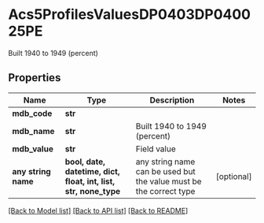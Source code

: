 # Acs5ProfilesValuesDP0403DP040025PE

Built 1940 to 1949 (percent)

## Properties
Name | Type | Description | Notes
------------ | ------------- | ------------- | -------------
**mdb_code** | **str** |  | 
**mdb_name** | **str** | Built 1940 to 1949 (percent) | 
**mdb_value** | **str** | Field value | 
**any string name** | **bool, date, datetime, dict, float, int, list, str, none_type** | any string name can be used but the value must be the correct type | [optional]

[[Back to Model list]](../README.md#documentation-for-models) [[Back to API list]](../README.md#documentation-for-api-endpoints) [[Back to README]](../README.md)


